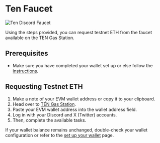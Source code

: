 # Ten Faucet

![Ten Discord Faucet](/assets/images/faucet.ten.xyz-b867b87d2e217d4c67df393bb160c172.jpg)

Using the steps provided, you can request testnet ETH from the faucet available on the TEN Gas Station.

## **Prerequisites**[​](#prerequisites "Direct link to prerequisites")

* Make sure you have completed your wallet set up or else follow the [instructions](/docs/getting-started/for-users/setup-you-wallet.md).

## **Requesting Testnet ETH**[​](#requesting-testnet-eth "Direct link to requesting-testnet-eth")

1. Make a note of your EVM wallet address or copy it to your clipboard.
2. Head over to [TEN Gas Station](https://faucet.ten.xyz/).
3. Paste your EVM wallet address into the wallet address field.
4. Log in with your Discord and X (Twitter) accounts.
5. Then, complete the available tasks.

If your wallet balance remains unchanged, double-check your wallet configuration or refer to the [set up your wallet](/docs/getting-started/for-users/setup-you-wallet.md) page.
